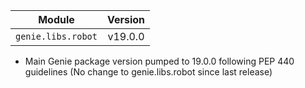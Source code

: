 | Module                  | Version       |
| ------------------------|:-------------:|
| ``genie.libs.robot``    |     v19.0.0   |

* Main Genie package version pumped to 19.0.0 following PEP 440 guidelines (No change to genie.libs.robot since last release)